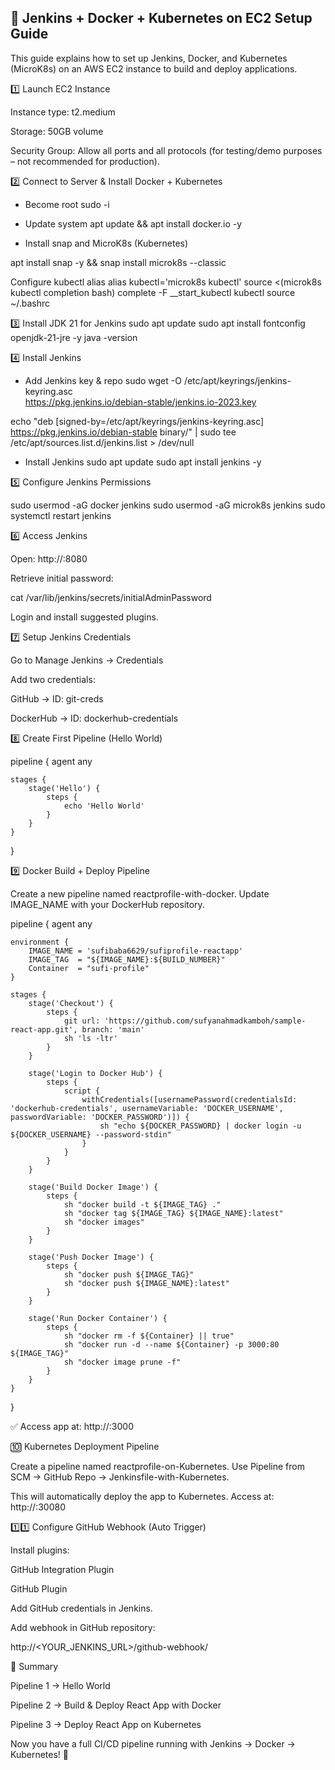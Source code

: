 ## 🚀 Jenkins + Docker + Kubernetes on EC2 Setup Guide

This guide explains how to set up Jenkins, Docker, and Kubernetes (MicroK8s) on an AWS EC2 instance to build and deploy applications.

1️⃣ Launch EC2 Instance

Instance type: t2.medium

Storage: 50GB volume

Security Group: Allow all ports and all protocols (for testing/demo purposes – not recommended for production).

2️⃣ Connect to Server & Install Docker + Kubernetes

* Become root
sudo -i

* Update system
apt update && apt install docker.io -y

* Install snap and MicroK8s (Kubernetes)

apt install snap -y && snap install microk8s --classic

Configure kubectl alias
alias kubectl='microk8s kubectl'
source <(microk8s kubectl completion bash)
complete -F __start_kubectl kubectl
source ~/.bashrc

3️⃣ Install JDK 21 for Jenkins
sudo apt update
sudo apt install fontconfig openjdk-21-jre -y
java -version

4️⃣ Install Jenkins

* Add Jenkins key & repo
sudo wget -O /etc/apt/keyrings/jenkins-keyring.asc \
  https://pkg.jenkins.io/debian-stable/jenkins.io-2023.key

echo "deb [signed-by=/etc/apt/keyrings/jenkins-keyring.asc] \
  https://pkg.jenkins.io/debian-stable binary/" | sudo tee \
  /etc/apt/sources.list.d/jenkins.list > /dev/null

* Install Jenkins
sudo apt update
sudo apt install jenkins -y

5️⃣ Configure Jenkins Permissions

sudo usermod -aG docker jenkins
sudo usermod -aG microk8s jenkins
sudo systemctl restart jenkins

6️⃣ Access Jenkins

Open: http://<EC2-IP>:8080

Retrieve initial password:

cat /var/lib/jenkins/secrets/initialAdminPassword


Login and install suggested plugins.

7️⃣ Setup Jenkins Credentials

Go to Manage Jenkins → Credentials

Add two credentials:

GitHub → ID: git-creds

DockerHub → ID: dockerhub-credentials

8️⃣ Create First Pipeline (Hello World)

pipeline {
    agent any

    stages {
        stage('Hello') {
            steps {
                echo 'Hello World'
            }
        }
    }
}

9️⃣ Docker Build + Deploy Pipeline

Create a new pipeline named reactprofile-with-docker.
Update IMAGE_NAME with your DockerHub repository.

pipeline {
    agent any

    environment {
        IMAGE_NAME = 'sufibaba6629/sufiprofile-reactapp'
        IMAGE_TAG  = "${IMAGE_NAME}:${BUILD_NUMBER}"
        Container  = "sufi-profile"
    }

    stages {
        stage('Checkout') {
            steps {
                git url: 'https://github.com/sufyanahmadkamboh/sample-react-app.git', branch: 'main'
                sh 'ls -ltr'
            }
        }

        stage('Login to Docker Hub') {
            steps {
                script {
                    withCredentials([usernamePassword(credentialsId: 'dockerhub-credentials', usernameVariable: 'DOCKER_USERNAME', passwordVariable: 'DOCKER_PASSWORD')]) {
                        sh "echo ${DOCKER_PASSWORD} | docker login -u ${DOCKER_USERNAME} --password-stdin"
                    }
                }
            }
        }

        stage('Build Docker Image') {
            steps {
                sh "docker build -t ${IMAGE_TAG} ."
                sh "docker tag ${IMAGE_TAG} ${IMAGE_NAME}:latest"
                sh "docker images"
            }
        }

        stage('Push Docker Image') {
            steps {
                sh "docker push ${IMAGE_TAG}"
                sh "docker push ${IMAGE_NAME}:latest"
            }
        }

        stage('Run Docker Container') {
            steps {
                sh "docker rm -f ${Container} || true"
                sh "docker run -d --name ${Container} -p 3000:80 ${IMAGE_TAG}"
                sh "docker image prune -f"
            }
        }
    }
}


✅ Access app at: http://<EC2-IP>:3000

🔟 Kubernetes Deployment Pipeline

Create a pipeline named reactprofile-on-Kubernetes.
Use Pipeline from SCM → GitHub Repo → Jenkinsfile-with-Kubernetes.

This will automatically deploy the app to Kubernetes.
Access at: http://<EC2-IP>:30080

1️⃣1️⃣ Configure GitHub Webhook (Auto Trigger)

Install plugins:

GitHub Integration Plugin

GitHub Plugin

Add GitHub credentials in Jenkins.

Add webhook in GitHub repository:

http://<YOUR_JENKINS_URL>/github-webhook/

🎯 Summary

Pipeline 1 → Hello World

Pipeline 2 → Build & Deploy React App with Docker

Pipeline 3 → Deploy React App on Kubernetes

Now you have a full CI/CD pipeline running with Jenkins → Docker → Kubernetes! 🚀